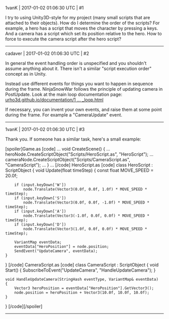 1vanK | 2017-01-02 01:06:30 UTC | #1

I try to using Unity3D-style for my project (many small scripts that are attached to their objects). How do I determine the order of the scripts?
For example, a hero has a script that moves the character by pressing a keys. And a camera has a script which set its position relative to the hero.
How to force to execute the camera script after the hero script?

-------------------------

cadaver | 2017-01-02 01:06:30 UTC | #2

In general the event handling order is unspecified and you shouldn't assume anything about it. There isn't a similar "script execution order" concept as in Unity.

Instead use different events for things you want to happen in sequence during the frame. NinjaSnowWar follows the principle of updating camera in PostUpdate. Look at the main loop documentation page: [urho3d.github.io/documentation/1 ... _loop.html](http://urho3d.github.io/documentation/1.4/_main_loop.html)

If necessary, you can invent your own events, and raise them at some point during the frame. For example a "CameraUpdate" event.

-------------------------

1vanK | 2017-01-02 01:06:30 UTC | #3

Thank you. If someone has a similar task, here's a small example:

[spoiler]Game.as
[code]
...
void CreateScene()
{
    ...
    heroNode.CreateScriptObject("Scripts/HeroScript.as", "HeroScript");
    ...
    cameraNode.CreateScriptObject("Scripts/CameraScript.as", "CameraScript");
    ...
}
...
[/code]
HeroScript.as
[code]
class HeroScript : ScriptObject
{
    void Update(float timeStep)
    {
        const float MOVE_SPEED = 20.0f;
        
        if (input.keyDown['W'])
            node.Translate(Vector3(0.0f, 0.0f, 1.0f) * MOVE_SPEED * timeStep);
        if (input.keyDown['S'])
            node.Translate(Vector3(0.0f, 0.0f, -1.0f) * MOVE_SPEED * timeStep);
        if (input.keyDown['A'])
            node.Translate(Vector3(-1.0f, 0.0f, 0.0f) * MOVE_SPEED * timeStep);
        if (input.keyDown['D'])
            node.Translate(Vector3(1.0f, 0.0f, 0.0f) * MOVE_SPEED * timeStep);

        VariantMap eventData;
        eventData["HeroPosition"] = node.position;
        SendEvent("UpdateCamera", eventData);
    }
}
[/code]
CameraScript.as
[code]
class CameraScript : ScriptObject
{
    void Start()
    {
        SubscribeToEvent("UpdateCamera", "HandleUpdateCamera");
    }

    void HandleUpdateCamera(StringHash eventType, VariantMap& eventData)
    {
        Vector3 heroPosition = eventData["HeroPosition"].GetVector3();
        node.position = heroPosition + Vector3(10.0f, 10.0f, 10.0f);
    }
}
[/code][/spoiler]

-------------------------

